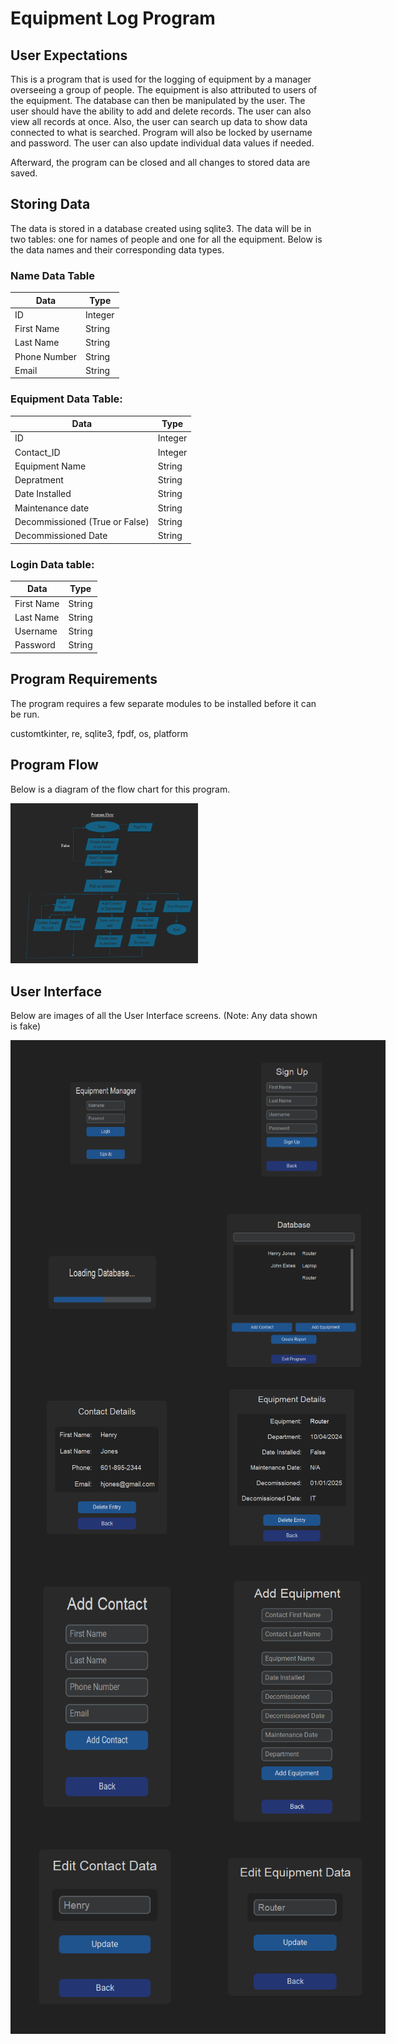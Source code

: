 # Equipment Log Program
## User Expectations
This is a program that is used for the logging of equipment by a manager overseeing a group of people. The equipment is also attributed to users of the equipment. The database can then be manipulated by the user. The user should have the ability to add and delete records. The user can also view all records at once. Also, the user can search up data to show data connected to what is searched. Program will also be locked by username and password. The user can also update individual data values if needed.

Afterward, the program can be closed and all changes to stored data are saved.


## Storing Data
The data is stored in a database created using sqlite3. The data will be in two tables: one for names of people and one for all the equipment. Below is the data names and their corresponding data types.

### Name Data Table
|Data|Type|
|----------|-------|
|ID|Integer|
|First Name|String|
|Last Name|String|
|Phone Number|String|
|Email|String|
### Equipment Data Table:
|Data|Type|
|----------|-------|
|ID|						Integer
|Contact_ID|Integer|
|Equipment Name|String|
|Depratment|String|			
|Date Installed|String|
|Maintenance date|String|
|Decommissioned (True or False)|String|
|Decommissioned Date|String|			
### Login Data table:
|Data|Type|
|----------|-------|
|First Name|String|
|Last Name|String|
|Username|String|
|Password|String|

## Program Requirements
The program requires a few separate modules to be installed before it can be run.

customtkinter, re, sqlite3, fpdf, os, platform 

## Program Flow
Below is a diagram of the flow chart for this program.

<img src="https://github.com/kjhall04/Application_Design/blob/main/EquipmentManager/Images/FlowChart.png" width="300" />

## User Interface
Below are images of all the User Interface screens. (Note: Any data shown is fake)

<div style="display: flex;">
  <img src="https://github.com/kjhall04/Application_Design/blob/main/EquipmentManager/Images/LoginScreen.png" width="300" />
  <img src="https://github.com/kjhall04/Application_Design/blob/main/EquipmentManager/Images/SignUpScreen.png" width="300" />
</div>

<div style="display: flex;">
  <img src="https://github.com/kjhall04/Application_Design/blob/main/EquipmentManager/Images/LoadingScreen.png" width="300" />
  <img src="https://github.com/kjhall04/Application_Design/blob/main/EquipmentManager/Images/DatabaseScreen.png" width="300" />
</div>

<div style="display: flex;">
  <img src="https://github.com/kjhall04/Application_Design/blob/main/EquipmentManager/Images/ContactDataScreen.png" width="300" />
  <img src="https://github.com/kjhall04/Application_Design/blob/main/EquipmentManager/Images/EquipmentDataScreen.png" width="300" />
</div>

<div style="display: flex;">
  <img src="https://github.com/kjhall04/Application_Design/blob/main/EquipmentManager/Images/AddContactScreen.png" width="300" />
  <img src="https://github.com/kjhall04/Application_Design/blob/main/EquipmentManager/Images/AddEquipmentScreen.png" width="300" />
</div>

<div style="display: flex;">
  <img src="https://github.com/kjhall04/Application_Design/blob/main/EquipmentManager/Images/EditContactDataScreen.png" width="300" />
  <img src="https://github.com/kjhall04/Application_Design/blob/main/EquipmentManager/Images/EditEquipmentDataScreen.png" width="300" />
</div>
